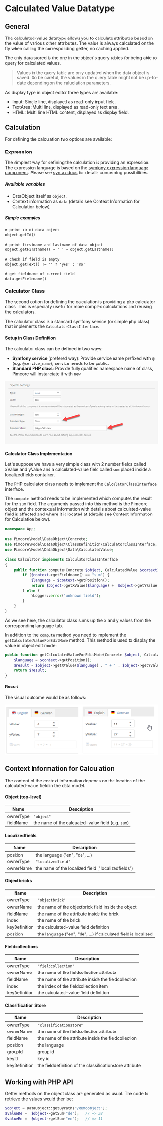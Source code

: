 # Calculated Value Datatype


## General

The calculated-value datatype allows you to calculate attributes based on the value of various other attributes. The 
value is always calculated on the fly when calling the corresponding getter, no caching applied.

The only data stored is the one in the object's query tables for being able to query for calculated values.

> Values in the query table are only updated when the data object is saved. So be careful, the values in the query 
> table might not be up-to-date depending on the caluclation parameters.  

As display type in object editor three types are available: 
- Input: Single line, displayed as read-only input field.
- TextArea: Multi line, displayed as read-only text area.
- HTML: Multi line HTML content, displayed as display field.


## Calculation

For defining the calculation two options are available:

### Expression

The simplest way for defining the calculation is providing an expression. The expression language is based on the 
[symfony expression language component](https://symfony.com/doc/current/components/expression_language.html). Please 
see [syntax docs](https://symfony.com/doc/current/components/expression_language/syntax.html) for details concerning 
possibilities. 

##### Available variables 
- DataObject itself as `object`.  
- Context information as `data` (details see Context Information for Calculation below).

##### Simple examples
```
# print ID of data object
object.getId()

# print firstname and lastname of data object
object.getFirstname() ~ ' ' ~ object.getLastname()

# check if field is empty
object.getText() != '' ? 'yes' : 'no'

# get fieldname of current field
data.getFieldname()

```

### Calculator Class

The second option for defining the calculation is providing a php calculator class. This is especially useful for more
complex calculations and reusing the calculators. 

The calculator class is a standard symfony service (or simple php class) that implements the `CalculatorClassInterface`.

#### Setup in Class Definition
The calculator class can be defined in two ways:  
- **Symfony service** (prefered way): Provide service name prefixed with `@` (e.g. `@service_name`), service needs to be public.  
- **Standard PHP class**: Provide fully qualified namespace name of class, Pimcore will instanciate it with `new`. 

![Calculated Value Configuration](../../../img/classes-datatypes-calculated-definition.png)


#### Calculator Class Implementation

Let's suppose we have a very simple class with 2 number fields called xValue and yValue and a calculated-value field 
called `sum` placed inside a localizedfields container.

The PHP calculator class needs to implement the `CalculatorClassInterface` interface. 

The `compute` method needs to be implemented which computes the result for the `sum` field. 
The arguments passed into this method is the Pimcore object and the contextual information 
with details about calculated-value field is affected and where it is located at
(details see Context Information for Calculation below).

```php
namespace App;
 
use Pimcore\Model\DataObject\Concrete;
use Pimcore\Model\DataObject\ClassDefinition\CalculatorClassInterface;
use Pimcore\Model\DataObject\Data\CalculatedValue;
 
class Calculator implements CalculatorClassInterface
{
    public function compute(Concrete $object, CalculatedValue $context):string {
        if ($context->getFieldname() == "sum") {
            $language = $context->getPosition();
            return $object->getXValue($language) +  $object->getYValue($language);
        } else {
            \Logger::error("unknown field");
        }
    }
} 
```

As we see here, the calculator class sums up the x and y values from the corresponding language tab.

In addition to the `compute` method you need to implement the `getCalculatedValueForEditMode` method. 
This method is used to display the value in object edit mode:

```php
public function getCalculatedValueForEditMode(Concrete $object, CalculatedValue $context): string {
    $language = $context->getPosition();
    $result = $object->getXValue($language) . " + " . $object->getYValue($language) . " = " . $this->compute($object, $context);
    return $result;
}
```

#### Result 

The visual outcome would be as follows: 

![Calculated Value Field](../../../img/classes-datatypes-calculated-field.png)


## Context Information for Calculation
The content of the context information depends on the location of the calculated-value field in the 
data model.

#### Object (top-level)

| Name | Description |
| --- | ---- |
| ownerType | `"object"` |
| fieldName | the name of the calcuated-value field (e.g. `sum`) |


#### Localizedfields

| Name | Description |
| --- | ---- |
| position | the language ("en", "de", ...) |
| ownerType | `"localizedfield"` |
| ownerName | the name of the localized field ("localizedfields") | 


#### Objectbricks

| Name | Description |
| --- | ---- |
| ownerType | `"objectbrick"` |
| ownerName | the name of the objectbrick field inside the object |
| fieldName | the name of the attribute inside the brick |
| index | the name of the brick |
| keyDefinition | the calculated-value field definition |
| position | the language ("en", "de", ...) if calculated field is localized |


#### Fieldcollections

| Name | Description |
| --- | ---- |
| ownerType | `"fieldcollection"` |
| ownerName | the name of the fieldcollection attribute |
| fieldName | the name of the attribute inside the fieldcollection |
| index | the index of the fieldcollection item |
| keyDefinition | the calculated-value field definition |


#### Classification Store

| Name | Description |
| --- | ---- |
| ownerType | `"classificationstore"` |
| ownerName | the name of the fieldcollection attribute |
| fieldName | the name of the attribute inside the fieldcollection |
| position  | the language |
| groupId   | group id |
| keyId     | key id |
| keyDefinition | the fielddefinition of the classificationstore attribute |



## Working with PHP API

Getter methods on the object class are generated as usual. The code to retrieve the values would then be:
```php
$object = DataObject::getByPath("/demoobject");
$valueDe =  $object->getSum("de");   // => 38
$valueEn =  $object->getSum("en");   // => 11
```
